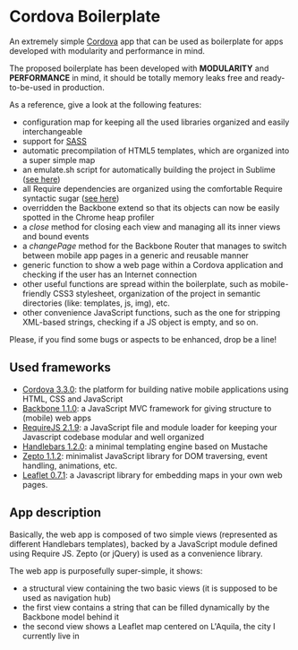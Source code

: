 Cordova Boilerplate
==================

An extremely simple [Cordova](http://cordova.apache.org/) app that can be used as boilerplate for apps developed with modularity and performance in mind.

The proposed boilerplate has been developed with **MODULARITY** and **PERFORMANCE** in mind, it should be totally memory leaks free and ready-to-be-used in production. 

As a reference, give a look at the following features:
* configuration map for keeping all the used libraries organized and easily interchangeable
* support for [SASS](http://sass-lang.com)
* automatic precompilation of HTML5 templates, which are organized into a super simple map
* an emulate.sh script for automatically building the project in Sublime ([see here](http://www.ivanomalavolta.com/how-to-automatically-run-and-refresh-the-ripple-emulator-from-sublime-text/))
* all Require dependencies are organized using the comfortable Require syntactic sugar ([see here](http://requirejs.org/docs/api.html#cjsmodule))
* overridden the Backbone extend so that its objects can now be easily spotted in the Chrome heap profiler
* a *close* method for closing each view and managing all its inner views and bound events
* a *changePage* method for the Backbone Router that manages to switch between mobile app pages in a generic and reusable manner
* generic function to show a web page within a Cordova application and checking if the user has an Internet connection
* other useful functions are spread within the boilerplate, such as mobile-friendly CSS3 stylesheet, organization of the project in semantic directories (like: templates, js, img), etc.
* other convenience JavaScript functions, such as the one for stripping XML-based strings, checking if a JS object is empty, and so on. 

Please, if you find some bugs or aspects to be enhanced, drop be a line!

Used frameworks
--------------

* [Cordova 3.3.0](http://cordova.apache.org/): the platform for building native mobile applications using HTML, CSS and JavaScript
* [Backbone 1.1.0](http://backbonejs.org/): a JavaScript MVC framework for giving structure to (mobile) web apps
* [RequireJS 2.1.9](http://requirejs.org/): a JavaScript file and module loader for keeping your Javascript codebase modular and well organized
* [Handlebars 1.2.0](http://handlebarsjs.com/): a minimal templating engine based on Mustache
* [Zepto 1.1.2](http://zeptojs.com/): minimalist JavaScript library for DOM traversing, event handling, animations, etc.
* [Leaflet 0.7.1](http://leafletjs.com): a Javascript library for embedding maps in your own web pages.

App description
---------------

Basically, the web app is composed of two simple views (represented as different Handlebars templates), backed by a JavaScript module defined using Require JS. Zepto (or jQuery) is used as a convenience library.

The web app is purposefully super-simple, it shows:

* a structural view containing the two basic views (it is supposed to be used as navigation hub)
* the first view contains a string that can be filled dynamically by the Backbone model behind it
* the second view shows a Leaflet map centered on L'Aquila, the city I currently live in 

